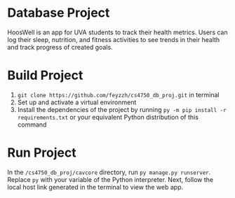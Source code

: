# Database Project
HoosWell is an app for UVA students to track their health metrics. Users can log their sleep, nutrition, and fitness activities to see trends in their health and track progress of created goals.

# Build Project
1. `git clone https://github.com/feyzzh/cs4750_db_proj.git` in terminal
2. Set up and activate a virtual environment
3. Install the dependencies of the project by running `py -m pip install -r requirements.txt` or your equivalent Python distribution of this command

# Run Project
In the `/cs4750_db_proj/cavcore` directory, run `py manage.py runserver`. Replace `py` with your variable of the Python interpreter. Next, follow the local host link generated in the terminal to view the web app.
